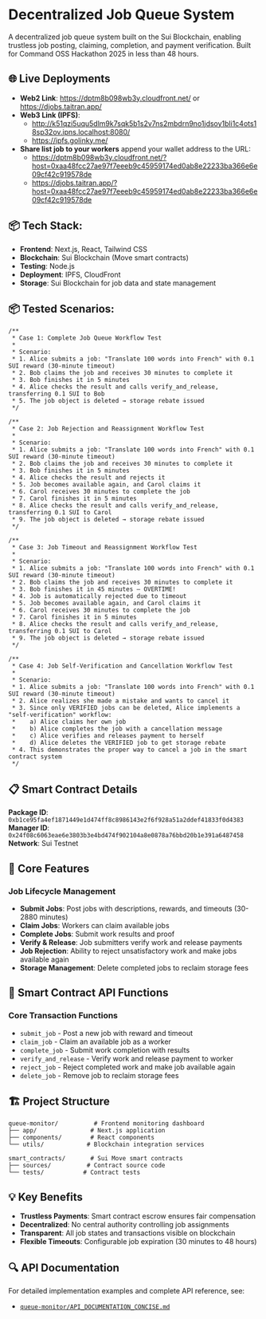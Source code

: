# Decentralized Job Queue System

A decentralized job queue system built on the Sui Blockchain, enabling trustless job posting, claiming, completion, and payment verification. Built for Command OSS Hackathon 2025 in less than 48 hours.


## 🌐 Live Deployments

- **Web2 Link**: https://dptm8b098wb3y.cloudfront.net/ or https://djobs.taitran.app/
- **Web3 Link (IPFS)**: 
  - http://k51qzi5uqu5dlm9k7sqk5b1s2v7ns2mbdrn9no1jdsoy1bli1c4ots18sp32ov.ipns.localhost:8080/
  - https://ipfs.golinky.me/
- **Share list job to your workers** append your wallet address to the URL: 
  - https://dptm8b098wb3y.cloudfront.net/?host=0xaa48fcc27ae97f7eeeb9c45959174ed0ab8e22233ba366e6e09cf42c919578de
  - https://djobs.taitran.app/?host=0xaa48fcc27ae97f7eeeb9c45959174ed0ab8e22233ba366e6e09cf42c919578de

## 📦 Tech Stack:
- **Frontend**: Next.js, React, Tailwind CSS
- **Blockchain**: Sui Blockchain (Move smart contracts)
- **Testing**: Node.js
- **Deployment**: IPFS, CloudFront
- **Storage**: Sui Blockchain for job data and state management


## 📦 Tested Scenarios:

```plaintext
/**
 * Case 1: Complete Job Queue Workflow Test
 * 
 * Scenario:
 * 1. Alice submits a job: "Translate 100 words into French" with 0.1 SUI reward (30-minute timeout)
 * 2. Bob claims the job and receives 30 minutes to complete it
 * 3. Bob finishes it in 5 minutes
 * 4. Alice checks the result and calls verify_and_release, transferring 0.1 SUI to Bob
 * 5. The job object is deleted → storage rebate issued
 */
```

```plaintext
/**
 * Case 2: Job Rejection and Reassignment Workflow Test
 * 
 * Scenario:
 * 1. Alice submits a job: "Translate 100 words into French" with 0.1 SUI reward (30-minute timeout)
 * 2. Bob claims the job and receives 30 minutes to complete it
 * 3. Bob finishes it in 5 minutes
 * 4. Alice checks the result and rejects it
 * 5. Job becomes available again, and Carol claims it
 * 6. Carol receives 30 minutes to complete the job
 * 7. Carol finishes it in 5 minutes
 * 8. Alice checks the result and calls verify_and_release, transferring 0.1 SUI to Carol
 * 9. The job object is deleted → storage rebate issued
 */
```

```plaintext
/**
 * Case 3: Job Timeout and Reassignment Workflow Test
 * 
 * Scenario:
 * 1. Alice submits a job: "Translate 100 words into French" with 0.1 SUI reward (30-minute timeout)
 * 2. Bob claims the job and receives 30 minutes to complete it
 * 3. Bob finishes it in 45 minutes — OVERTIME!
 * 4. Job is automatically rejected due to timeout
 * 5. Job becomes available again, and Carol claims it
 * 6. Carol receives 30 minutes to complete the job
 * 7. Carol finishes it in 5 minutes
 * 8. Alice checks the result and calls verify_and_release, transferring 0.1 SUI to Carol
 * 9. The job object is deleted → storage rebate issued
 */
```

```plaintext
/**
 * Case 4: Job Self-Verification and Cancellation Workflow Test
 * 
 * Scenario:
 * 1. Alice submits a job: "Translate 100 words into French" with 0.1 SUI reward (30-minute timeout)
 * 2. Alice realizes she made a mistake and wants to cancel it
 * 3. Since only VERIFIED jobs can be deleted, Alice implements a "self-verification" workflow:
 *    a) Alice claims her own job
 *    b) Alice completes the job with a cancellation message
 *    c) Alice verifies and releases payment to herself
 *    d) Alice deletes the VERIFIED job to get storage rebate
 * 4. This demonstrates the proper way to cancel a job in the smart contract system
 */
```

## 📋 Smart Contract Details

**Package ID**: `0xb1ce95fa4ef1871449e1d474ff8c8986143e2f6f928a51a2ddef41833f0d4383`  
**Manager ID**: `0x24f08c6063eae6e3803b3e4bd474f902104a8e0878a76bbd20b1e391a6487458`  
**Network**: Sui Testnet

## 🚀 Core Features

### Job Lifecycle Management
- **Submit Jobs**: Post jobs with descriptions, rewards, and timeouts (30-2880 minutes)
- **Claim Jobs**: Workers can claim available jobs
- **Complete Jobs**: Submit work results and proof
- **Verify & Release**: Job submitters verify work and release payments
- **Job Rejection**: Ability to reject unsatisfactory work and make jobs available again
- **Storage Management**: Delete completed jobs to reclaim storage fees

## 🔧 Smart Contract API Functions

### Core Transaction Functions
- `submit_job` - Post a new job with reward and timeout
- `claim_job` - Claim an available job as a worker
- `complete_job` - Submit work completion with results
- `verify_and_release` - Verify work and release payment to worker
- `reject_job` - Reject completed work and make job available again
- `delete_job` - Remove job to reclaim storage fees



## 🏗️ Project Structure

```
queue-monitor/          # Frontend monitoring dashboard
├── app/               # Next.js application
├── components/        # React components
└── utils/            # Blockchain integration services

smart_contracts/       # Sui Move smart contracts
├── sources/          # Contract source code
└── tests/           # Contract tests

```

## 💡 Key Benefits

- **Trustless Payments**: Smart contract escrow ensures fair compensation
- **Decentralized**: No central authority controlling job assignments
- **Transparent**: All job states and transactions visible on blockchain
- **Flexible Timeouts**: Configurable job expiration (30 minutes to 48 hours)

## 🔍 API Documentation

For detailed implementation examples and complete API reference, see:
- [`queue-monitor/API_DOCUMENTATION_CONCISE.md`](queue-monitor/API_DOCUMENTATION_CONCISE.md)